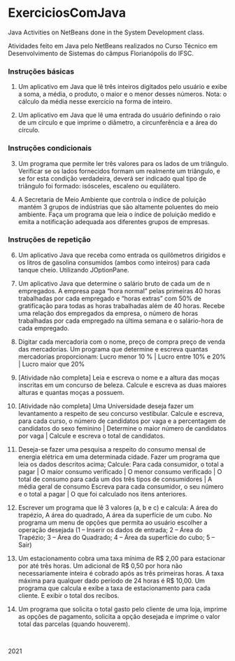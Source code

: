 # ExerciciosComJava

Java Activities on NetBeans done in the System Development class.

Atividades feito em Java pelo NetBeans realizados no Curso Técnico em Desenvolvimento de Sistemas do câmpus Florianópolis do IFSC.


### Instruções básicas ###

1. Um aplicativo em Java que lê três inteiros digitados pelo usuário e exibe a soma, a média, o produto, o maior e o menor desses números. Nota: o cálculo da média nesse exercício na forma de inteiro.

2. Um aplicativo em Java que lê uma entrada do usuário definindo o raio de um círculo e que imprime o diâmetro, a circunferência e a área do círculo. 

### Instruções condicionais ###

3. Um programa que permite ler três valores para os lados de um triângulo. 
  Verificar se os lados fornecidos formam um realmente um triângulo, e se for esta condição verdadeira, deverá ser indicado qual tipo de triângulo foi formado: isósceles, escaleno ou equilátero.

4. A Secretaria de Meio Ambiente que controla o índice de poluição mantém 3 grupos de indústrias que são altamente poluentes do meio ambiente. 
  Faça um programa que leia o índice de poluição medido e emita a notificação adequada aos diferentes grupos de empresas.

### Instruções de repetição ###

6. Um aplicativo Java que receba como entrada os quilômetros dirigidos e os litros de gasolina consumidos (ambos como inteiros) para cada tanque cheio. Utilizando JOptionPane.

7. Um aplicativo Java que determine o salário bruto de cada um de n empregados. 
  A empresa paga “hora normal” pelas primeiras 40 horas trabalhadas por cada empregado e “horas extras” com 50% de gratificação para todas as horas trabalhadas além de 40 horas. Recebe uma relação dos empregados da empresa, o número de horas trabalhadas por cada empregado na última semana e o salário-hora de cada empregado.
 
8. Digitar cada mercadoria com o nome, preço de compra preço de venda das mercadorias. Um programa que determine e escreva quantas mercadorias proporcionam:
Lucro menor 10 % | Lucro entre 10% e 20% | Lucro maior que 20%

9. [Atividade não completa] Leia e escreva o nome e a altura das moças inscritas em um concurso de beleza. Calcule e escreva as duas maiores alturas e quantas moças a possuem.

10. [Atividade não completa] Uma Universidade deseja fazer um levantamento a respeito de seu concurso vestibular. Calcule e escreva, para cada curso, o número de candidatos por vaga e a percentagem de candidatos do sexo feminino | Determine o maior número de candidatos por vaga | Calcule e escreva o total de candidatos.

11. Deseja-se fazer uma pesquisa a respeito do consumo mensal de energia elétrica em uma determinada cidade. Fazer um programa que leia os dados descritos acima; Calcule:
Para cada consumidor, o total a pagar | O maior consumo verificado | O menor consumo verificado | O total de consumo para cada um dos três tipos de consumidores | A média geral de consumo 
Escreva para cada consumidor, o seu número e o total a pagar | O que foi calculado nos itens anteriores.

12. Escrever um programa que lê 3 valores (a, b e c) e calcula: A área do trapézio, A área do quadrado, A área da superfície de um cubo.
No programa um menu de opções que permita ao usuário escolher a operação desejada (1 – Inserir os dados de entrada; 2 – Área do Trapézio; 3 – Área do Quadrado; 4 – Área da superfície do cubo; 5 – Sair)

13. Um estacionamento cobra uma taxa mínima de R$ 2,00 para estacionar por até três horas. Um adicional de R$ 0,50 por hora não necessariamente inteira é cobrado após as três primeiras horas. A taxa máxima para qualquer dado período de 24 horas é R$ 10,00. Um programa que calcula e exibe a taxa de estacionamento para cada cliente. E exibir o total dos recibos. 

14. Um programa que solicita o total gasto pelo cliente de uma loja, imprime as opções de pagamento, solicita a opção desejada e imprime o valor total das parcelas (quando houverem).

<br>

2021
